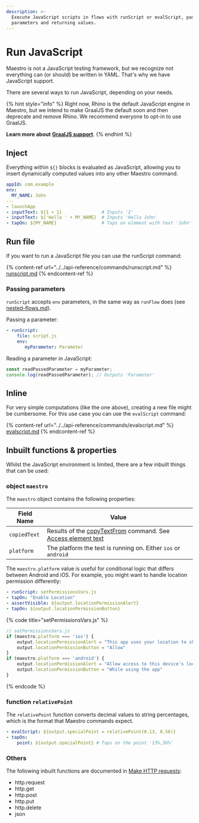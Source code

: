 ```yaml
---
description: >-
  Execute JavaScript scripts in flows with runScript or evalScript, passing
  parameters and returning values.
---
```


# Run JavaScript

Maestro is not a JavaScript testing framework, but we recognize not everything can (or should) be written in YAML. That's why we have JavaScript support.

There are several ways to run JavaScript, depending on your needs.

{% hint style="info" %}
Right now, Rhino is the default JavaScript engine in Maestro, but we intend to make GraalJS the default soon and then deprecate and remove Rhino. We recommend everyone to opt-in to use GraalJS.

**Learn more about** [**GraalJS support**](graaljs-support.md).
{% endhint %}

## Inject

Everything within `${}` blocks is evaluated as JavaScript, allowing you to insert dynamically computed values into any other Maestro command.

```yaml
appId: com.example
env:
  MY_NAME: John
---
- launchApp
- inputText: ${1 + 1}               # Inputs '2'
- inputText: ${'Hello ' + MY_NAME}  # Inputs 'Hello John'
- tapOn: ${MY_NAME}                 # Taps on element with text 'John'
```

## Run file

If you want to run a JavaScript file you can use the runScript command:

{% content-ref url="../../api-reference/commands/runscript.md" %}
[runscript.md](../../api-reference/commands/runscript.md)
{% endcontent-ref %}

### Passing parameters

`runScript` accepts `env` parameters, in the same way as `runFlow` does (see [nested-flows.md](../nested-flows.md "mention")).

Passing a parameter:

```yaml
- runScript:
    file: script.js
    env:
       myParameter: Parameter
```

Reading a parameter in JavaScript:

```javascript
const readPassedParameter = myParameter;
console.log(readPassedParameter); // Outputs 'Parameter'
```

## Inline

For very simple computations (like the one above), creating a new file might be cumbersome. For this use case you can use the `evalScript` command:

{% content-ref url="../../api-reference/commands/evalscript.md" %}
[evalscript.md](../../api-reference/commands/evalscript.md)
{% endcontent-ref %}

## Inbuilt functions & properties

Whilst the JavaScript environment is limited, there are a few inbuilt things that can be used:

### object `maestro`

The `maestro` object contains the following properties:

| Field Name   | Value                                                                                                                                  |
| ------------ | -------------------------------------------------------------------------------------------------------------------------------------- |
| `copiedText` | Results of the [copyTextFrom](../../api-reference/commands/copytextfrom.md) command. See [Access element text](access-element-text.md) |
| `platform`   | The platform the test is running on. Either `ios` or `android`                                                                         |

The `maestro.platform` value is useful for conditional logic that differs between Android and iOS. For example, you might want to handle location permission differently:

```yaml
- runScript: setPermissionsVars.js
- tapOn: "Enable Location"
- assertVisible: ${output.locationPermissionAlert}
- tapOn: ${output.locationPermissionButton}
```

{% code title="setPermissionsVars.js" %}
```javascript
// setPermissionsVars.js
if (maestro.platform === 'ios') {
    output.locationPermissionAlert = "This app uses your location to show you information about your local environment"
    output.locationPermissionButton = "Allow"
}
if (maestro.platform === 'android') {
    output.locationPermissionAlert = "Allow access to this device's location?"
    output.locationPermissionButton = "While using the app"
}
```
{% endcode %}

### function `relativePoint`

The `relativePoint` function converts decimal values to string percentages, which is the format that Maestro commands expect.

```yaml
- evalScript: ${output.specialPoint = relativePoint(0.13, 0.56)}
- tapOn:
    point: ${output.specialPoint} # Taps on the point '13%,56%'
```

### Others

The following inbuilt functions are documented in [Make HTTP requests](make-http-s-requests.md):

* http.request
* http.get
* http.post
* http.put
* http.delete
* json
